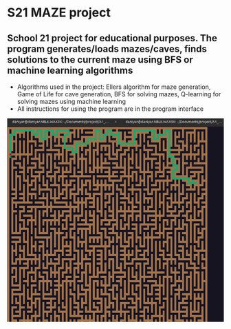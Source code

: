# S21 MAZE project
## School 21 project for educational purposes. The program generates/loads mazes/caves, finds solutions to the current maze using BFS or machine learning algorithms 
* Algorithms used in the project: Ellers algorithm for maze generation, Game of Life for cave generation, BFS for solving mazes, Q-learning for solving mazes using machine learning
* All instructions for using the program are in the program interface
  
![](./screen.png)
